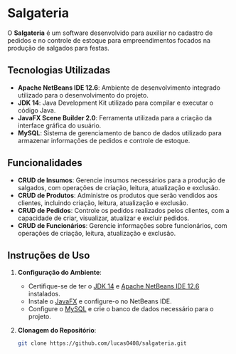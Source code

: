 # Salgateria

O **Salgateria** é um software desenvolvido para auxiliar no cadastro de pedidos e no controle de estoque para empreendimentos focados na produção de salgados para festas.

## Tecnologias Utilizadas

- **Apache NetBeans IDE 12.6**: Ambiente de desenvolvimento integrado utilizado para o desenvolvimento do projeto.
- **JDK 14**: Java Development Kit utilizado para compilar e executar o código Java.
- **JavaFX Scene Builder 2.0**: Ferramenta utilizada para a criação da interface gráfica do usuário.
- **MySQL**: Sistema de gerenciamento de banco de dados utilizado para armazenar informações de pedidos e controle de estoque.

## Funcionalidades

- **CRUD de Insumos**: Gerencie insumos necessários para a produção de salgados, com operações de criação, leitura, atualização e exclusão.
- **CRUD de Produtos**: Administre os produtos que serão vendidos aos clientes, incluindo criação, leitura, atualização e exclusão.
- **CRUD de Pedidos**: Controle os pedidos realizados pelos clientes, com a capacidade de criar, visualizar, atualizar e excluir pedidos.
- **CRUD de Funcionários**: Gerencie informações sobre funcionários, com operações de criação, leitura, atualização e exclusão.

## Instruções de Uso

1. **Configuração do Ambiente**:
   - Certifique-se de ter o [JDK 14](https://www.oracle.com/java/technologies/javase-downloads.html) e [Apache NetBeans IDE 12.6](https://netbeans.apache.org/download/nb126/) instalados.
   - Instale o [JavaFX](https://openjfx.io/) e configure-o no NetBeans IDE.
   - Configure o [MySQL](https://dev.mysql.com/downloads/mysql/) e crie o banco de dados necessário para o projeto.

2. **Clonagem do Repositório**:
   ```bash
   git clone https://github.com/lucas0408/salgateria.git
